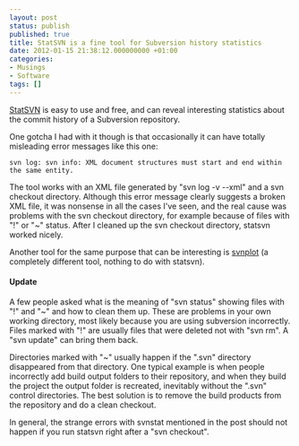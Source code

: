 ```yaml
---
layout: post
status: publish
published: true
title: StatSVN is a fine tool for Subversion history statistics
date: 2012-01-15 21:38:12.000000000 +01:00
categories:
- Musings
- Software
tags: []
---
```

<a href="http://statsvn.org/">StatSVN</a> is easy to use and free, and can reveal interesting statistics about the commit history of a Subversion repository.

One gotcha I had with it though is that occasionally it can have totally misleading error messages like this one:

```
svn log: svn info: XML document structures must start and end within the same entity.
```

The tool works with an XML file generated by "svn log -v --xml" and a svn checkout directory. Although this error message clearly suggests a broken XML file, it was nonsense in all the cases I've seen, and the real cause was problems with the svn checkout directory, for example because of files with "!" or "~" status. After I cleaned up the svn checkout directory, statsvn worked nicely.

Another tool for the same purpose that can be interesting is <a href="http://code.google.com/p/svnplot/">svnplot</a> (a completely different tool, nothing to do with statsvn).
<h4>Update</h4>
A few people asked what is the meaning of "svn status" showing files with "!" and "~" and how to clean them up. These are problems in your own working directory, most likely because you are using subversion incorrectly. Files marked with "!" are usually files that were deleted not with "svn rm". A "svn update" can bring them back.

Directories marked with "~" usually happen if the ".svn" directory disappeared from that directory. One typical example is when people incorrectly add build output folders to their repository, and when they build the project the output folder is recreated, inevitably without the ".svn" control directories. The best solution is to remove the build products from the repository and do a clean checkout.

In general, the strange errors with svnstat mentioned in the post should not happen if you run statsvn right after a "svn checkout".

